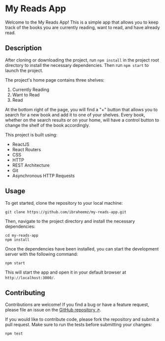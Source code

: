 # My Reads App

Welcome to the My Reads App! This is a simple app that allows you to keep track of the books you are currently reading, want to read, and have already read.

## Description

After cloning or downloading the project, run `npm install` in the project root directory to install the necessary dependencies. Then run `npm start` to launch the project.

The project's home page contains three shelves:

1. Currently Reading
2. Want to Read
3. Read

At the bottom right of the page, you will find a "+" button that allows you to search for a new book and add it to one of your shelves. Every book, whether on the search results or on your home, will have a control button to change the shelf of the book accordingly.

This project is built using:

- ReactJS
- React Routers
- CSS
- HTTP
- REST Architecture
- Git
- Asynchronous HTTP Requests

## Usage

To get started, clone the repository to your local machine:

```
git clone https://github.com/ibraheemz/my-reads-app.git
```

Then, navigate to the project directory and install the necessary dependencies:

```
cd my-reads-app
npm install
```

Once the dependencies have been installed, you can start the development server with the following command:

```
npm start
```

This will start the app and open it in your default browser at `http://localhost:3000/`.

## Contributing

Contributions are welcome! If you find a bug or have a feature request, please file an issue on the [GitHub repository ↗](https://github.com/ibraheemz/my-reads-app/issues).

If you would like to contribute code, please fork the repository and submit a pull request. Make sure to run the tests before submitting your changes:

```
npm test
```
